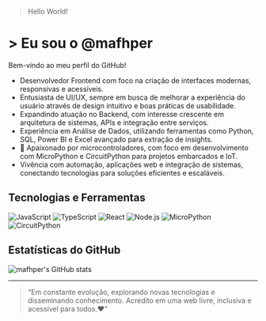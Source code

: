 > Hello World!
# > Eu sou o @mafhper

Bem-vindo ao meu perfil do GitHub!

- Desenvolvedor Frontend com foco na criação de interfaces modernas, responsivas e acessíveis.
- Entusiasta de UI/UX, sempre em busca de melhorar a experiência do usuário através de design intuitivo e boas práticas de usabilidade.
- Expandindo atuação no Backend, com interesse crescente em arquitetura de sistemas, APIs e integração entre serviços.
- Experiência em Análise de Dados, utilizando ferramentas como Python, SQL, Power BI e Excel avançado para extração de insights.
- 🤖 Apaixonado por microcontroladores, com foco em desenvolvimento com MicroPython e CircuitPython para projetos embarcados e IoT.
- Vivência com automação, aplicações web e integração de sistemas, conectando tecnologias para soluções eficientes e escaláveis.

## Tecnologias e Ferramentas

![JavaScript](https://img.shields.io/badge/JavaScript-F7DF1E?style=for-the-badge&logo=javascript&logoColor=black)
![TypeScript](https://img.shields.io/badge/TypeScript-3178C6?style=for-the-badge&logo=typescript&logoColor=white)
![React](https://img.shields.io/badge/React-20232A?style=for-the-badge&logo=react&logoColor=61DAFB)
![Node.js](https://img.shields.io/badge/Node.js-339933?style=for-the-badge&logo=nodedotjs&logoColor=white)
![MicroPython](https://img.shields.io/badge/MicroPython-2C3E50?style=for-the-badge&logo=python&logoColor=white)
![CircuitPython](https://img.shields.io/badge/CircuitPython-3C1053?style=for-the-badge&logo=python&logoColor=white)

## Estatísticas do GitHub

![mafhper's GitHub stats](https://github-readme-stats.vercel.app/api?username=mafhper&show_icons=true&theme=radical)

---

> “Em constante evolução, explorando novas tecnologias e disseminando conhecimento. Acredito em uma web livre, inclusiva e acessível para todos.❤️”
